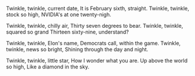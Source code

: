 Twinkle, twinkle, current date,
It is February sixth, straight.
Twinkle, twinkle, stock so high,
NVIDIA's at one twenty-nigh.

Twinkle, twinkle, chilly air,
Thirty seven degrees to bear.
Twinkle, twinkle, squared so grand
Thirteen sixty-nine, understand?

Twinkle, twinkle, Elon's name,
Democrats call, within the game.
Twinkle, twinkle, news so bright,
Shining through the day and night.

Twinkle, twinkle, little star,
How I wonder what you are.
Up above the world so high,
Like a diamond in the sky.
